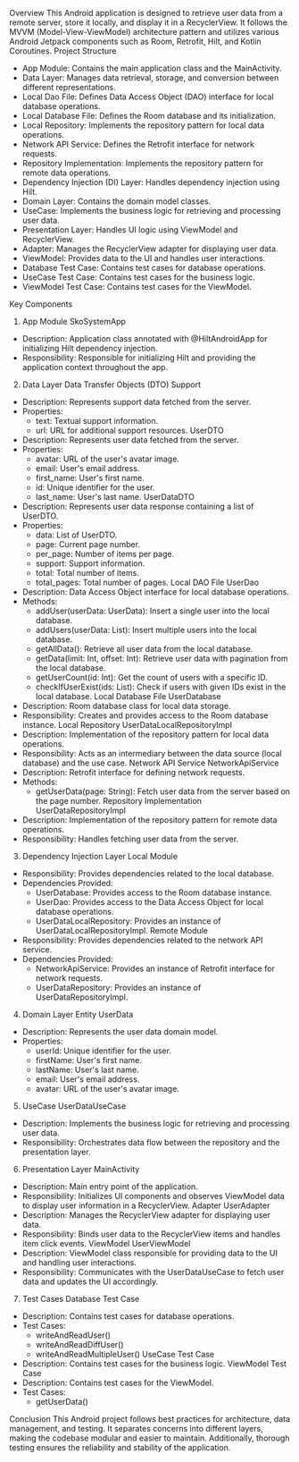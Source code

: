 Overview
This Android application is designed to retrieve user data from a remote server, store it locally, and display it in a RecyclerView. It follows the MVVM (Model-View-ViewModel) architecture pattern and utilizes various Android Jetpack components such as Room, Retrofit, Hilt, and Kotlin Coroutines.
Project Structure
* App Module: Contains the main application class and the MainActivity.
* Data Layer: Manages data retrieval, storage, and conversion between different representations.
* Local Dao File: Defines Data Access Object (DAO) interface for local database operations.
* Local Database File: Defines the Room database and its initialization.
* Local Repository: Implements the repository pattern for local data operations.
* Network API Service: Defines the Retrofit interface for network requests.
* Repository Implementation: Implements the repository pattern for remote data operations.
* Dependency Injection (DI) Layer: Handles dependency injection using Hilt.
* Domain Layer: Contains the domain model classes.
* UseCase: Implements the business logic for retrieving and processing user data.
* Presentation Layer: Handles UI logic using ViewModel and RecyclerView.
* Adapter: Manages the RecyclerView adapter for displaying user data.
* ViewModel: Provides data to the UI and handles user interactions.
* Database Test Case: Contains test cases for database operations.
* UseCase Test Case: Contains test cases for the business logic.
* ViewModel Test Case: Contains test cases for the ViewModel.

Key Components
1. App Module
SkoSystemApp
* Description: Application class annotated with @HiltAndroidApp for initializing Hilt dependency injection.
* Responsibility: Responsible for initializing Hilt and providing the application context throughout the app.
2. Data Layer
Data Transfer Objects (DTO)
Support
* Description: Represents support data fetched from the server.
* Properties:
    * text: Textual support information.
    * url: URL for additional support resources.
UserDTO
* Description: Represents user data fetched from the server.
* Properties:
    * avatar: URL of the user's avatar image.
    * email: User's email address.
    * first_name: User's first name.
    * id: Unique identifier for the user.
    * last_name: User's last name.
UserDataDTO
* Description: Represents user data response containing a list of UserDTO.
* Properties:
    * data: List of UserDTO.
    * page: Current page number.
    * per_page: Number of items per page.
    * support: Support information.
    * total: Total number of items.
    * total_pages: Total number of pages.
Local DAO File
UserDao
* Description: Data Access Object interface for local database operations.
* Methods:
    * addUser(userData: UserData): Insert a single user into the local database.
    * addUsers(userData: List<UserData>): Insert multiple users into the local database.
    * getAllData(): Retrieve all user data from the local database.
    * getData(limit: Int, offset: Int): Retrieve user data with pagination from the local database.
    * getUserCount(id: Int): Get the count of users with a specific ID.
    * checkIfUserExist(ids: List<Int>): Check if users with given IDs exist in the local database.
Local Database File
UserDatabase
* Description: Room database class for local data storage.
* Responsibility: Creates and provides access to the Room database instance.
Local Repository
UserDataLocalRepositoryImpl
* Description: Implementation of the repository pattern for local data operations.
* Responsibility: Acts as an intermediary between the data source (local database) and the use case.
Network API Service
NetworkApiService
* Description: Retrofit interface for defining network requests.
* Methods:
    * getUserData(page: String): Fetch user data from the server based on the page number.
Repository Implementation
UserDataRepositoryImpl
* Description: Implementation of the repository pattern for remote data operations.
* Responsibility: Handles fetching user data from the server.
3. Dependency Injection Layer
Local Module
* Responsibility: Provides dependencies related to the local database.
* Dependencies Provided:
    * UserDatabase: Provides access to the Room database instance.
    * UserDao: Provides access to the Data Access Object for local database operations.
    * UserDataLocalRepository: Provides an instance of UserDataLocalRepositoryImpl.
Remote Module
* Responsibility: Provides dependencies related to the network API service.
* Dependencies Provided:
    * NetworkApiService: Provides an instance of Retrofit interface for network requests.
    * UserDataRepository: Provides an instance of UserDataRepositoryImpl.
4. Domain Layer
Entity
UserData
* Description: Represents the user data domain model.
* Properties:
    * userId: Unique identifier for the user.
    * firstName: User's first name.
    * lastName: User's last name.
    * email: User's email address.
    * avatar: URL of the user's avatar image.
5. UseCase
UserDataUseCase
* Description: Implements the business logic for retrieving and processing user data.
* Responsibility: Orchestrates data flow between the repository and the presentation layer.
6. Presentation Layer
MainActivity
* Description: Main entry point of the application.
* Responsibility: Initializes UI components and observes ViewModel data to display user information in a RecyclerView.
Adapter
UserAdapter
* Description: Manages the RecyclerView adapter for displaying user data.
* Responsibility: Binds user data to the RecyclerView items and handles item click events.
ViewModel
UserViewModel
* Description: ViewModel class responsible for providing data to the UI and handling user interactions.
* Responsibility: Communicates with the UserDataUseCase to fetch user data and updates the UI accordingly.
7. Test Cases
Database Test Case
* Description: Contains test cases for database operations.
* Test Cases:
    * writeAndReadUser()
    * writeAndReadDiffUser()
    * writeAndReadMultipleUser()
UseCase Test Case
* Description: Contains test cases for the business logic.
ViewModel Test Case
* Description: Contains test cases for the ViewModel.
* Test Cases:
    * getUserData()


Conclusion
This Android project follows best practices for architecture, data management, and testing. It separates concerns into different layers, making the codebase modular and easier to maintain. Additionally, thorough testing ensures the reliability and stability of the application.

